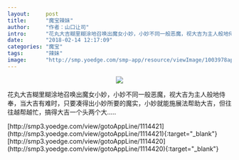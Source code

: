 ```yaml
---
layout:     post
title:      "魔宝辣妹"
author:     "作者：山口让司"
intro:      "花丸大吉糊里糊涂地召唤出魔女小妙，小妙不同一般恶魔，视大吉为主人般地侍奉，当大吉有难时，只要凑得出小妙所要的魔实，小妙就能施展法帮助大吉，但往往越帮越忙，搞得大吉一个头两个大....."
date:       "2018-02-14 12:17:09"
categories: "魔宝"
tags:       "辣妹"
image:      "http://smp.yoedge.com/smp-app/resource/viewImage/1003978appline.png"
---
```

<div style="text-align: center">
<p><img src="http://smp.yoedge.com/smp-app/resource/viewImage/1003978appline.png"/></p>
</div>
<p class="post-meta">
<span>花丸大吉糊里糊涂地召唤出魔女小妙，小妙不同一般恶魔，视大吉为主人般地侍奉，当大吉有难时，只要凑得出小妙所要的魔实，小妙就能施展法帮助大吉，但往往越帮越忙，搞得大吉一个头两个大.....</span>
</p>
[http://smp3.yoedge.com/view/gotoAppLine/1114421](http://smp3.yoedge.com/view/gotoAppLine/1114421){:target="_blank"}
[http://smp3.yoedge.com/view/gotoAppLine/1114420](http://smp3.yoedge.com/view/gotoAppLine/1114420){:target="_blank"}


